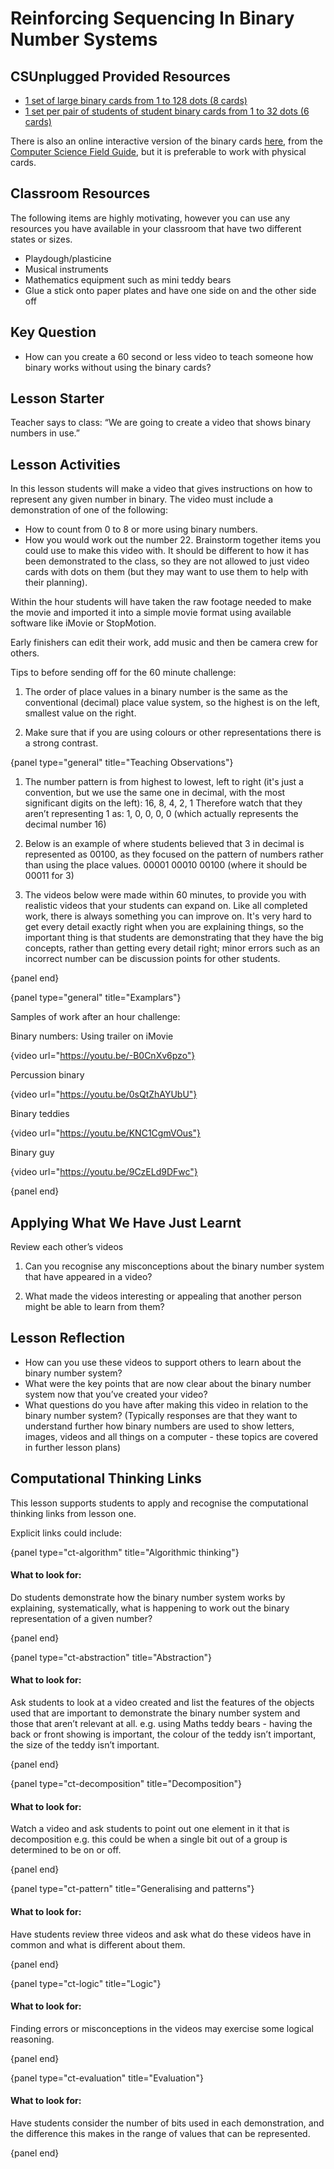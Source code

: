 # Reinforcing Sequencing In Binary Number Systems

## CSUnplugged Provided Resources

- [1 set of large binary cards from 1 to 128 dots (8 cards)](https://drive.google.com/file/d/0B-SN1PgPBbCYV0ZQc3VmaEs4ZXM/view?usp=sharing)
- [1 set per pair of students of student binary cards from 1 to 32 dots (6 cards)](https://drive.google.com/file/d/0B-SN1PgPBbCYQW1xcmVkekg2S1k/view?usp=sharing)

There is also an online interactive version of the binary cards [here](http://www.csfieldguide.org.nz/en/interactives/binary-cards/index.html?digits=8), from the [Computer Science Field Guide](http://www.csfieldguide.org.nz/), but it is preferable to work with physical cards.

## Classroom Resources

The following items are highly motivating, however you can use any resources you have available in your classroom that have two different states or sizes.

- Playdough/plasticine
- Musical instruments
- Mathematics equipment such as mini teddy bears
- Glue a stick onto paper plates and have one side on and the other side off

## Key Question

- How can you create a 60 second or less video to teach someone how binary works without using the binary cards?

## Lesson Starter

Teacher says to class: “We are going to create a video that shows binary numbers in use.”

## Lesson Activities

In this lesson students will make a video that gives instructions on how to represent any given number in binary. The video must include a demonstration of one of the following:
  - How to count from 0 to 8 or more using binary numbers.
  - How you would work out the number 22.
Brainstorm together items you could use to make this video with. It should be different to how it has been demonstrated to the class, so they are not allowed to just video cards with dots on them (but they may want to use them to help with their planning).

Within the hour students will have taken the raw footage needed to make the movie and imported it into a simple movie format using available software like iMovie or StopMotion.

Early finishers can edit their work, add music and then be camera crew for others.

Tips to before sending off for the 60 minute challenge:

1. The order of place values in a binary number is the same as the conventional (decimal) place value system, so the highest is on the left, smallest value on the right.

2. Make sure that if you are using colours or other representations there is a strong contrast.


{panel type="general" title="Teaching Observations"}

1. The number pattern is from highest to lowest, left to right (it's just a convention, but we use the same one in decimal, with the most significant digits on the left):
  16, 8, 4, 2, 1
  Therefore watch that they aren’t representing 1 as:
  1, 0, 0, 0, 0 (which actually represents the decimal number 16)

2. Below is an example of where students believed that 3 in decimal is represented as 00100, as they focused on the pattern of numbers rather than using the place values.
  00001
  00010
  00100 (where it should be 00011 for 3)

3. The videos below were made within 60 minutes, to provide you with realistic videos that your students can expand on. Like all completed work, there is always something you can improve on.
  It's very hard to get every detail exactly right when you are explaining things, so the important thing is that students are demonstrating that they have the big concepts, rather than getting every detail right; minor errors such as an incorrect number can be discussion points for other students.

{panel end}

{panel type="general" title="Examplars"}

Samples of work after an hour challenge:

Binary numbers: Using trailer on iMovie

{video url="https://youtu.be/-B0CnXv6pzo"}

Percussion binary

{video url="https://youtu.be/0sQtZhAYUbU"}

Binary teddies

{video url="https://youtu.be/KNC1CgmVOus"}

Binary guy

{video url="https://youtu.be/9CzELd9DFwc"}

{panel end}

## Applying What We Have Just Learnt

Review each other’s videos

1. Can you recognise any misconceptions about the binary number system that have appeared in a video?

2. What made the videos interesting or appealing that another person might be able to learn from them?

## Lesson Reflection

- How can you use these videos to support others to learn about the binary number system?
- What were the key points that are now clear about the binary number system now that you’ve created your video?
- What questions do you have after making this video in relation to the binary number system?
  (Typically responses are that they want to understand further how binary numbers are used to show letters, images, videos and all things on a computer - these topics are covered in further lesson plans)

## Computational Thinking Links

This lesson supports students to apply and recognise the computational thinking links from lesson one.

Explicit links could include:

{panel type="ct-algorithm" title="Algorithmic thinking"}

#### What to look for:
Do students demonstrate how the binary number system works by explaining, systematically, what is happening to work out the binary representation of a given number?

{panel end}

{panel type="ct-abstraction" title="Abstraction"}

#### What to look for:
Ask students to look at a video created and  list the features of the objects used that are important to demonstrate the binary number system and those that aren’t relevant at all. e.g. using Maths teddy bears - having the back or front showing is important, the colour of the teddy isn’t important, the size of the teddy isn’t important.

{panel end}

{panel type="ct-decomposition" title="Decomposition"}

#### What to look for:
Watch a video and ask students to point out one element in it that is decomposition e.g.  this could be when a single bit out of a group is determined to be on or off.

{panel end}

{panel type="ct-pattern" title="Generalising and patterns"}

#### What to look for:
Have students review three videos and ask what do these videos have in common and what is different about them.

{panel end}

{panel type="ct-logic" title="Logic"}

#### What to look for:
Finding errors or misconceptions in the videos may exercise some logical reasoning.

{panel end}

{panel type="ct-evaluation" title="Evaluation"}

#### What to look for:
Have students consider the number of bits used in each demonstration, and the difference this makes in the range of values that can be represented.

{panel end}
